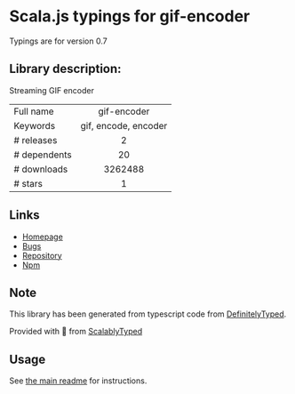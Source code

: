 
# Scala.js typings for gif-encoder

Typings are for version 0.7

## Library description:
Streaming GIF encoder

|                    |                 |
| ------------------ | :-------------: |
| Full name          | gif-encoder |
| Keywords           | gif, encode, encoder |
| # releases         | 2 |
| # dependents       | 20 |
| # downloads        | 3262488 |
| # stars            | 1 |

## Links
- [Homepage](https://github.com/twolfson/gif-encoder)
- [Bugs](https://github.com/twolfson/gif-encoder/issues)
- [Repository](https://github.com/twolfson/gif-encoder)
- [Npm](https://www.npmjs.com/package/gif-encoder)
    


## Note
This library has been generated from typescript code from [DefinitelyTyped](https://definitelytyped.org).

Provided with :purple_heart: from [ScalablyTyped](https://github.com/oyvindberg/ScalablyTyped)

## Usage
See [the main readme](../../readme.md) for instructions.


